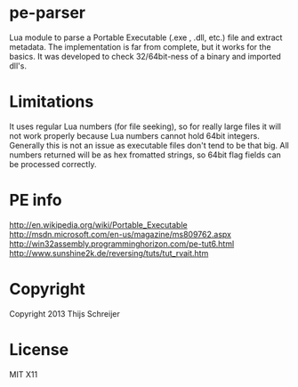 pe-parser
=========

Lua module to parse a Portable Executable (.exe , .dll, etc.) file and extract metadata. The implementation is far from complete, but it works for the basics. It was developed to check 32/64bit-ness of a binary and imported dll's.

Limitations
===========

It uses regular Lua numbers (for file seeking), so for really large files it will not work properly because Lua numbers cannot hold 64bit integers. Generally this is not an issue as executable files don't tend to be that big. All numbers returned will be as hex fromatted strings, so 64bit flag fields can be processed correctly.

PE info
=======

http://en.wikipedia.org/wiki/Portable_Executable
http://msdn.microsoft.com/en-us/magazine/ms809762.aspx
http://win32assembly.programminghorizon.com/pe-tut6.html
http://www.sunshine2k.de/reversing/tuts/tut_rvait.htm


Copyright
=========

Copyright 2013 Thijs Schreijer

License
=======

MIT X11 